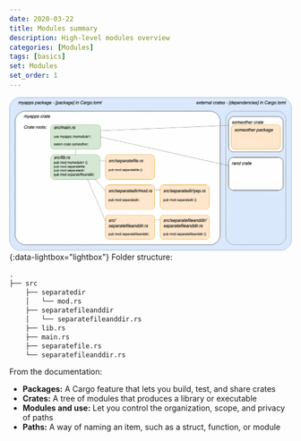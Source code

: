 ```yaml
---
date: 2020-03-22
title: Modules summary
description: High-level modules overview
categories: [Modules]
tags: [basics]
set: Modules
set_order: 1
---
```

[![Crates and packages](/images/crates_and_packages.png)](/images/crates_and_packages.png){:data-lightbox="lightbox"}
Folder structure:
```text
.
├── src
    ├── separatedir
    │   └── mod.rs
    ├── separatefileanddir
    │   └── separatefileanddir.rs
    ├── lib.rs
    ├── main.rs
    ├── separatefile.rs
    └── separatefileanddir.rs
```

From the documentation:
* **Packages:** A Cargo feature that lets you build, test, and share crates
* **Crates:** A tree of modules that produces a library or executable
* **Modules and use:** Let you control the organization, scope, and privacy of paths
* **Paths:** A way of naming an item, such as a struct, function, or module
